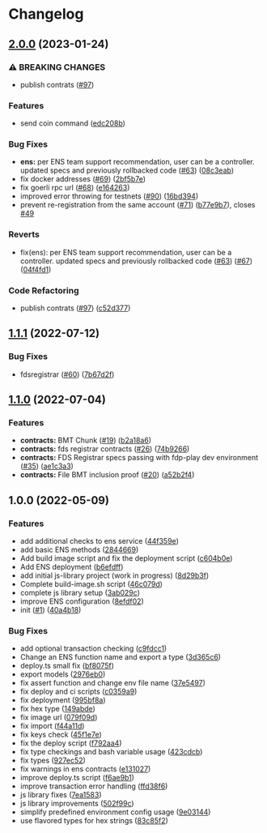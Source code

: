 # Changelog

## [2.0.0](https://github.com/fairDataSociety/fdp-contracts/compare/fdp-contracts-main-v1.1.1...fdp-contracts-main-v2.0.0) (2023-01-24)


### ⚠ BREAKING CHANGES

* publish contrats ([#97](https://github.com/fairDataSociety/fdp-contracts/issues/97))

### Features

* send coin command ([edc208b](https://github.com/fairDataSociety/fdp-contracts/commit/edc208ba8f863176e164cd18bbd0388b73a70cf6))


### Bug Fixes

* **ens:** per ENS team support recommendation, user can be a controller. updated specs and previously rollbacked code ([#63](https://github.com/fairDataSociety/fdp-contracts/issues/63)) ([08c3eab](https://github.com/fairDataSociety/fdp-contracts/commit/08c3eab91c446f9365325d12644b9583b2646a76))
* fix docker addresses ([#69](https://github.com/fairDataSociety/fdp-contracts/issues/69)) ([2bf5b7e](https://github.com/fairDataSociety/fdp-contracts/commit/2bf5b7e8969bf3505c96518e13f6f78dc0f5fc4f))
* fix goerli rpc url ([#68](https://github.com/fairDataSociety/fdp-contracts/issues/68)) ([e164263](https://github.com/fairDataSociety/fdp-contracts/commit/e164263c3876c4d5d7ba2672bc9a8125958087c4))
* improved error throwing for testnets ([#90](https://github.com/fairDataSociety/fdp-contracts/issues/90)) ([16bd394](https://github.com/fairDataSociety/fdp-contracts/commit/16bd39429d5d30065cf2c5f99e7296a72c109a01))
* prevent re-registration from the same account ([#71](https://github.com/fairDataSociety/fdp-contracts/issues/71)) ([b77e9b7](https://github.com/fairDataSociety/fdp-contracts/commit/b77e9b7053303ecb5d229ffe76cfebc7af4a423e)), closes [#49](https://github.com/fairDataSociety/fdp-contracts/issues/49)


### Reverts

* fix(ens): per ENS team support recommendation, user can be a controller. updated specs and previously rollbacked code ([#63](https://github.com/fairDataSociety/fdp-contracts/issues/63)) ([#67](https://github.com/fairDataSociety/fdp-contracts/issues/67)) ([04f4fd1](https://github.com/fairDataSociety/fdp-contracts/commit/04f4fd1a8fc479778bb7761dafc15a98ad13953e))


### Code Refactoring

* publish contrats ([#97](https://github.com/fairDataSociety/fdp-contracts/issues/97)) ([c52d377](https://github.com/fairDataSociety/fdp-contracts/commit/c52d3772861f4ddce25d6b0794c1761ab052388e))

## [1.1.1](https://github.com/fairDataSociety/fdp-contracts/compare/fdp-contracts-main-v1.1.0...fdp-contracts-main-v1.1.1) (2022-07-12)


### Bug Fixes

* fdsregistrar ([#60](https://github.com/fairDataSociety/fdp-contracts/issues/60)) ([7b67d2f](https://github.com/fairDataSociety/fdp-contracts/commit/7b67d2fd3d5f408e10c1ba6f44c83c242a158c3e))

## [1.1.0](https://github.com/fairDataSociety/fdp-contracts/compare/v1.0.0...v1.1.0) (2022-07-04)


### Features

* **contracts:** BMT Chunk  ([#19](https://github.com/fairDataSociety/fdp-contracts/issues/19)) ([b2a18a6](https://github.com/fairDataSociety/fdp-contracts/commit/b2a18a6a298fc07294f785187dacf3ff8ba590df))
* **contracts:** fds registrar contracts ([#26](https://github.com/fairDataSociety/fdp-contracts/issues/26)) ([74b9266](https://github.com/fairDataSociety/fdp-contracts/commit/74b9266ddede0c37f05719115f037aab33f33827))
* **contracts:** FDS Registrar specs passing with fdp-play dev environment ([#35](https://github.com/fairDataSociety/fdp-contracts/issues/35)) ([ae1c3a3](https://github.com/fairDataSociety/fdp-contracts/commit/ae1c3a3efa52377ee1fb5dbae21ce6ff69108ce5))
* **contracts:** File BMT inclusion proof ([#20](https://github.com/fairDataSociety/fdp-contracts/issues/20)) ([a52b2f4](https://github.com/fairDataSociety/fdp-contracts/commit/a52b2f4819371b17d4bf6f3818076917b1ae0782))

## 1.0.0 (2022-05-09)


### Features

* add additional checks to ens service ([44f359e](https://github.com/fairDataSociety/fdp-contracts/commit/44f359e42d311e8c21432fbf791b81c30184037f))
* add basic ENS methods ([2844669](https://github.com/fairDataSociety/fdp-contracts/commit/2844669ffd8429be1f47f7505542bec63c23cc15))
* Add build image script and fix the deployment script ([c604b0e](https://github.com/fairDataSociety/fdp-contracts/commit/c604b0e9e9adca515cd1d6645c3580e968383214))
* Add ENS deployment ([b6efdff](https://github.com/fairDataSociety/fdp-contracts/commit/b6efdff988bb0d033f57f9dd5a7e024ca0273210))
* add initial js-library project (work in progress) ([8d29b3f](https://github.com/fairDataSociety/fdp-contracts/commit/8d29b3f1b5d6bc067db682374c793eadb6fb12ba))
* Complete build-image.sh script ([46c079d](https://github.com/fairDataSociety/fdp-contracts/commit/46c079d0a278cee40bc9e39f6bf9c79d13caea94))
* complete js library setup ([3ab029c](https://github.com/fairDataSociety/fdp-contracts/commit/3ab029c8663f9d0f879f1a64afd2b9c3acfc70bc))
* improve ENS configuration ([8efdf02](https://github.com/fairDataSociety/fdp-contracts/commit/8efdf02c3c32d3936460fe6de5868c78f6ab3f39))
* init ([#1](https://github.com/fairDataSociety/fdp-contracts/issues/1)) ([40a4b18](https://github.com/fairDataSociety/fdp-contracts/commit/40a4b18e6a6ce6d7a3e1dac0544207745b7a4136))


### Bug Fixes

* add optional transaction checking ([c9fdcc1](https://github.com/fairDataSociety/fdp-contracts/commit/c9fdcc144e3fe08da3b705946cf0d82b454ba34e))
* Change an ENS function name and export a type ([3d365c6](https://github.com/fairDataSociety/fdp-contracts/commit/3d365c634a997c803f78ab08eea6f04b2d46047d))
* deploy.ts small fix ([bf8075f](https://github.com/fairDataSociety/fdp-contracts/commit/bf8075fa8d6be3e40f3c30508cdb6d55ed885966))
* export models ([2976eb0](https://github.com/fairDataSociety/fdp-contracts/commit/2976eb0980cb2c3833cd25fbf98d021062da6209))
* fix assert function and change env file name ([37e5497](https://github.com/fairDataSociety/fdp-contracts/commit/37e5497c6899b5fb352ca5f7d27fffc3968115cd))
* fix deploy and ci scripts ([c0359a9](https://github.com/fairDataSociety/fdp-contracts/commit/c0359a99282ecc5d8dc9f7c0934e5c259c35ce4b))
* fix deployment ([995bf8a](https://github.com/fairDataSociety/fdp-contracts/commit/995bf8a6e1bed3d5e4c40c3778b880413d888531))
* fix hex type ([149abde](https://github.com/fairDataSociety/fdp-contracts/commit/149abdec1987aa5956a3f689a1136c180fdd3a5a))
* fix image url ([079f09d](https://github.com/fairDataSociety/fdp-contracts/commit/079f09df3256c0a0b48a570ff27526e37dfe2067))
* fix import ([f44a11d](https://github.com/fairDataSociety/fdp-contracts/commit/f44a11de2bc7724468c7ac5273b775a4e9a2cb65))
* fix keys check ([45f1e7e](https://github.com/fairDataSociety/fdp-contracts/commit/45f1e7e9120ee33367afdd351c9b4705cfbd030c))
* fix the deploy script ([f792aa4](https://github.com/fairDataSociety/fdp-contracts/commit/f792aa4e94f275e8a1b50b169ae64c7437dc722f))
* fix type checkings and bash variable usage ([423cdcb](https://github.com/fairDataSociety/fdp-contracts/commit/423cdcb6d22b0c6b2c5bf33061398c2211c8e9b3))
* fix types ([927ec52](https://github.com/fairDataSociety/fdp-contracts/commit/927ec527cc5cda381f4b42e9c5863181ecb45b6d))
* fix warnings in ens contracts ([e131027](https://github.com/fairDataSociety/fdp-contracts/commit/e13102744688d7d897b716971be070e76acce083))
* improve deploy.ts script ([f6ae9b1](https://github.com/fairDataSociety/fdp-contracts/commit/f6ae9b14be3fcec0d8f5509d7b71bc5cbefa9cc6))
* improve transaction error handling ([ffd38f6](https://github.com/fairDataSociety/fdp-contracts/commit/ffd38f6285d8b9771049ab2d3d8f3c69f74a1316))
* js library fixes ([7ea1583](https://github.com/fairDataSociety/fdp-contracts/commit/7ea1583f4f4a8a9aac6375a221ca4f6f7536e251))
* js library improvements ([502f99c](https://github.com/fairDataSociety/fdp-contracts/commit/502f99c80508295795e5986fcc1fb0bcf82f0524))
* simplify predefined environment config usage ([9e03144](https://github.com/fairDataSociety/fdp-contracts/commit/9e031441a0ec0c28621d1d657a1909950c7f1e06))
* use flavored types for hex strings ([83c85f2](https://github.com/fairDataSociety/fdp-contracts/commit/83c85f28fcb38c46f68ba54cdd600f4902d69615))
